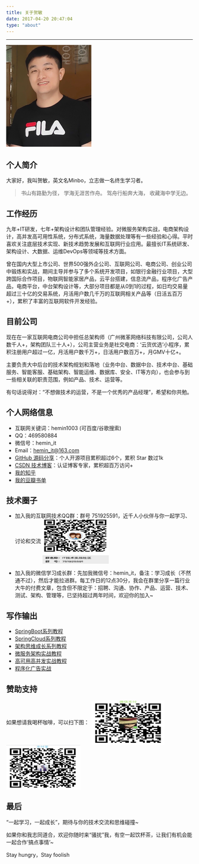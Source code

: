 ```yaml
---
title: 关于贺敏
date: 2017-04-20 20:47:04
type: "about"
---
```

***
![avatar](../uploads/avatar.png)

## 个人简介

大家好，我叫贺敏，英文名Minbo，立志做一名终生学习者。

>书山有路勤为径，
学海无涯苦作舟。
驾舟行船奔大海，
收藏海中学无边。

## 工作经历

九年+IT研发，七年+架构设计和团队管理经验。对微服务架构实战，电商架构设计，高并发高可用性系统，分布式系统，海量数据处理等有一些经验和心得。平时喜欢关注底层技术实现、新技术趋势发展和互联网行业应用。最擅长IT系统研发、架构设计、大数据、运维DevOps等领域等技术方面。

曾在国内大型上市公司、世界500强外企公司、互联网公司、电商公司、创业公司中锻炼和实战，期间主导并参与了多个系统开发项目，如银行金融行业项目，大型跨国际合作项目，物联网智能家居产品，云平台搭建，信息流产品，程序化广告产品，电商平台，中台架构设计等，大部分项目都是从0到1的过程，如日均交易量超过三十亿的交易系统，月活用户数几千万的互联网相关产品等（日活五百万+），累积了丰富的互联网软件开发经验。

## 目前公司

现在在一家互联网电商公司中担任总架构师（广州微革网络科技有限公司，公司人数千人+，架构团队三十人+），公司主营业务是社交电商：‘云货优选’小程序，累积注册用户超过一亿，月活用户数千万+，日活用户数百万+，月GMV十亿+。

主要负责大中后台的技术架构规划和落地（业务中台、数据中台、技术中台、基础服务、智能客服、基础架构、智能运维、数据库、安全、IT等方向），也会参与到一些相关联的职责范围，例如产品、技术、运营等。

有句话说得对：“不想做技术的运营，不是一个优秀的产品经理”，希望和你共勉。

## 个人网络信息

- 互联网关键词：hemin1003 (可百度/谷歌搜索)
- QQ：469580884
- 微信号：hemin_it
- Email：hemin_it@163.com
- [GitHub 源码分享](https://github.com/hemin1003)：个人开源项目累积超过6个，累积 Star 数过1k
- [CSDN 技术博客](http://blog.csdn.net/hemin1003)：认证博客专家，累积超百万访问+
- [我的知乎](https://www.zhihu.com/people/hemin1003/activities)
- [我的豆瓣书单](https://book.douban.com/people/hemin1003/)

## 技术圈子

- 加入我的互联网技术QQ群：群号 751925591，近千人小伙伴与你一起学习、讨论和交流 <img src="../uploads/qqgroup.png" width = "180" height = "120" alt="qqgroup" align=center />

- 加入我的微信学习成长群：先加我微信号：hemin_it，备注：学习成长（不然通不过），然后才能拉进群。每工作日的12点30分，我会在群里分享一篇行业大牛的付费文章，包含但不限定于：招聘、沟通、协作、产品、运营、技术、测试、架构、管理等，已坚持超过两年时间，欢迎你的加入~

## 写作输出

- [SpringBoot系列教程](https://blog.csdn.net/hemin1003/category_9291077.html)
- [SpringCloud系列教程](https://blog.csdn.net/hemin1003/category_9293625.html)
- [架构思维成长系列教程](https://blog.csdn.net/hemin1003/category_10893512.html)
- [微服务架构实战教程](https://blog.csdn.net/hemin1003/category_9292162.html)
- [高可用高并发实战教程](https://blog.csdn.net/hemin1003/category_9292134.html)
- [程序化广告实战](https://blog.csdn.net/hemin1003/category_9290971.html)


## 赞助支持

如果想请我喝杯咖啡，可以扫下图：
<img src="../uploads/wechat.jpeg" width = "200" height = "120" alt="wechat" align=center />
<img src="../uploads/alipay.jpeg" width = "200" height = "120" alt="alipay" align=center />

## 最后

“一起学习，一起成长”，期待与你的技术交流和思维碰撞~

如果你和我志同道合，欢迎你随时来“骚扰”我，有空一起饮杯茶，让我们有机会能一起合作‘搞点事情’~

Stay hungry，Stay foolish
